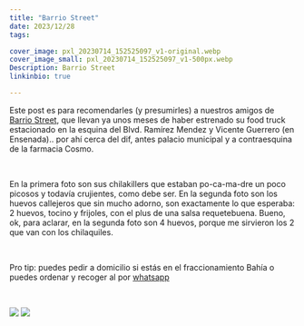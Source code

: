 ```yaml
---
title: "Barrio Street"
date: 2023/12/28
tags:

cover_image: pxl_20230714_152525097_v1-original.webp
cover_image_small: pxl_20230714_152525097_v1-500px.webp
Description: Barrio Street
linkinbio: true

---
```


Este post es para recomendarles (y presumirles) a nuestros amigos de <a href="https://www.facebook.com/BarrioStreetBC">Barrio Street</a>, que llevan ya unos meses de haber estrenado su food truck estacionado en la esquina del Blvd. Ramírez Mendez y Vicente Guerrero (en Ensenada).. por ahí cerca del dif, antes palacio municipal y a contraesquina de la farmacia Cosmo.

<br/>

En la primera foto son sus chilakillers que estaban po-ca-ma-dre un poco picosos y todavía crujientes, como debe ser. En la segunda foto son los huevos callejeros que sin mucho adorno, son exactamente lo que esperaba: 2 huevos, tocino y frijoles, con el plus de una salsa requetebuena. Bueno, ok, para aclarar, en la segunda foto son 4 huevos, porque me sirvieron los 2 que van con los chilaquiles.

<br/>

Pro tip: puedes pedir a domicilio si estás en el fraccionamiento Bahía o puedes ordenar y recoger al por <a href="https://wa.me/526461358045">whatsapp</a>

<br/>

[![](pxl_20230714_152525097_v1)](pxl_20230714_152525097_v1-original.webp)
[![](pxl_20230714_152530361_v1)](pxl_20230714_152530361_v1-original.webp)